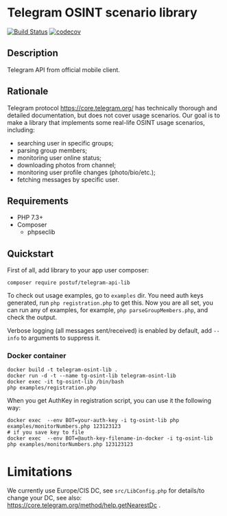 # Telegram OSINT scenario library

[![Build Status](https://travis-ci.org/postuf/telegram-osint-lib.svg?branch=master)](https://travis-ci.org/postuf/telegram-osint-lib) [![codecov](https://codecov.io/gh/Postuf/telegram-osint-lib/branch/master/graph/badge.svg)](https://codecov.io/gh/Postuf/telegram-osint-lib)

## Description

Telegram API from official mobile client.

## Rationale

Telegram protocol https://core.telegram.org/ has technically thorough and detailed documentation, but does not cover usage scenarios.
Our goal is to make a library that implements some real-life OSINT usage scenarios, including:
* searching user in specific groups;
* parsing group members;
* monitoring user online status;
* downloading photos from channel;
* monitoring user profile changes (photo/bio/etc.);
* fetching messages by specific user.

## Requirements

* PHP 7.3+
* Composer
  * phpseclib

## Quickstart

First of all, add library to your app user composer:

```
composer require postuf/telegram-api-lib
```

To check out usage examples, go to `examples` dir.
You need auth keys generated, run `php registration.php` to get this.
Now you are all set, you can run any of examples, for example, `php parseGroupMembers.php`, and check the output.

Verbose logging (all messages sent/received) is enabled by default, add `--info` to arguments to suppress it.

### Docker container

```
docker build -t telegram-osint-lib .
docker run -d -t --name tg-osint-lib telegram-osint-lib
docker exec -it tg-osint-lib /bin/bash
php examples/registration.php
```

When you get AuthKey in registration script, you can use it the following way:
```
docker exec  --env BOT=your-auth-key -i tg-osint-lib php examples/monitorNumbers.php 123123123
# if you save key to file
docker exec  --env BOT=@auth-key-filename-in-docker -i tg-osint-lib php examples/monitorNumbers.php 123123123
```

# Limitations

We currently use Europe/CIS DC, see `src/LibConfig.php` for details/to change your DC, see also: https://core.telegram.org/method/help.getNearestDc .
